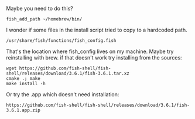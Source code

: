 Maybe you need to do this?

    fish_add_path ~/homebrew/bin/

I wonder if some files in the install script tried to copy to a hardcoded path.

    /usr/share/fish/functions/fish_config.fish

That's the location where fish_config lives on my machine. Maybe try reinstalling with brew. if that doesn't work try installing from the sources:

    wget https://github.com/fish-shell/fish-shell/releases/download/3.6.1/fish-3.6.1.tar.xz
    cmake .; make
    make install -h

Or try the .app which doesn't need installation:

    https://github.com/fish-shell/fish-shell/releases/download/3.6.1/fish-3.6.1.app.zip
